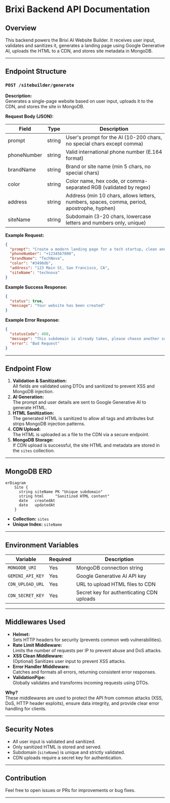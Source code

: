 # Brixi Backend API Documentation

## Overview

This backend powers the Brixi AI Website Builder. It receives user input, validates and sanitizes it, generates a landing page using Google Generative AI, uploads the HTML to a CDN, and stores site metadata in MongoDB.

---

## Endpoint Structure

### `POST /sitebuilder/generate`

**Description:**  
Generates a single-page website based on user input, uploads it to the CDN, and stores the site in MongoDB.

**Request Body (JSON):**

| Field       | Type   | Description                                                                                |
| ----------- | ------ | ------------------------------------------------------------------------------------------ |
| prompt      | string | User's prompt for the AI (10-200 chars, no special chars except comma)                     |
| phoneNumber | string | Valid international phone number (E.164 format)                                            |
| brandName   | string | Brand or site name (min 5 chars, no special chars)                                         |
| color       | string | Color name, hex code, or comma-separated RGB (validated by regex)                          |
| address     | string | Address (min 10 chars, allows letters, numbers, spaces, comma, period, apostrophe, hyphen) |
| siteName    | string | Subdomain (3-20 chars, lowercase letters and numbers only, unique)                         |

**Example Request:**

```json
{
  "prompt": "Create a modern landing page for a tech startup, clean and minimal.",
  "phoneNumber": "+1234567890",
  "brandName": "TechNova",
  "color": "#3498db",
  "address": "123 Main St, San Francisco, CA",
  "siteName": "technova"
}
```

**Example Success Response:**

```json
{
  "status": true,
  "message": "Your website has been created"
}
```

**Example Error Response:**

```json
{
  "statusCode": 400,
  "message": "This subdomain is already taken, please choose another subdomain.",
  "error": "Bad Request"
}
```

---

## Endpoint Flow

1. **Validation & Sanitization:**  
   All fields are validated using DTOs and sanitized to prevent XSS and MongoDB injection.
2. **AI Generation:**  
   The prompt and user details are sent to Google Generative AI to generate HTML.
3. **HTML Sanitization:**  
   The generated HTML is sanitized to allow all tags and attributes but strips MongoDB injection patterns.
4. **CDN Upload:**  
   The HTML is uploaded as a file to the CDN via a secure endpoint.
5. **MongoDB Storage:**  
   If CDN upload is successful, the site HTML and metadata are stored in the `sites` collection.

---

## MongoDB ERD

```mermaid
erDiagram
    Site {
      string siteName PK "Unique subdomain"
      string html     "Sanitized HTML content"
      date   createdAt
      date   updatedAt
    }
```

- **Collection:** `sites`
- **Unique Index:** `siteName`

---

## Environment Variables

| Variable         | Required | Description                               |
| ---------------- | -------- | ----------------------------------------- |
| `MONGODB_URI`    | Yes      | MongoDB connection string                 |
| `GEMINI_API_KEY` | Yes      | Google Generative AI API key              |
| `CDN_UPLOAD_URL` | Yes      | URL to upload HTML files to CDN           |
| `CDN_SECRET_KEY` | Yes      | Secret key for authenticating CDN uploads |

---

## Middlewares Used

- **Helmet:**  
  Sets HTTP headers for security (prevents common web vulnerabilities).
- **Rate Limit Middleware:**  
  Limits the number of requests per IP to prevent abuse and DoS attacks.
- **XSS Clean Middleware:**  
  (Optional) Sanitizes user input to prevent XSS attacks.
- **Error Handler Middleware:**  
  Catches and formats all errors, returning consistent error responses.
- **ValidationPipe:**  
  Globally validates and transforms incoming requests using DTOs.

**Why?**  
These middlewares are used to protect the API from common attacks (XSS, DoS, HTTP header exploits), ensure data integrity, and provide clear error handling for clients.

---

## Security Notes

- All user input is validated and sanitized.
- Only sanitized HTML is stored and served.
- Subdomain (`siteName`) is unique and strictly validated.
- CDN uploads require a secret key for authentication.

---

## Contribution

Feel free to open issues or PRs for improvements or bug fixes.

---
